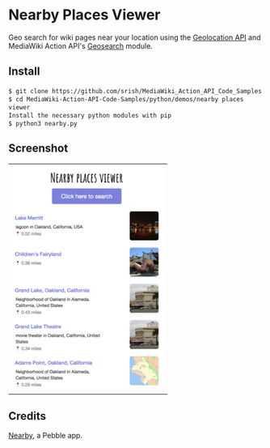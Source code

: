 # Nearby Places Viewer

Geo search for wiki pages near your location using the [Geolocation API](https://developer.mozilla.org/en-US/docs/Web/API/Geolocation_API) and MediaWiki Action API's [Geosearch](https://www.mediawiki.org/wiki/API:Geosearch) module. 

Install
-------
```
$ git clone https://github.com/srish/MediaWiki_Action_API_Code_Samples
$ cd MediaWiki-Action-API-Code-Samples/python/demos/nearby places viewer
Install the necessary python modules with pip
$ python3 nearby.py
```

Screenshot
----------
<table><tr><td>
<img src="screenshot.png" width="300" style="border 5px solid black">
</td></tr></table>

Credits
-------
[Nearby](https://github.com/prtksxna/pebble-nearby), a Pebble app.
